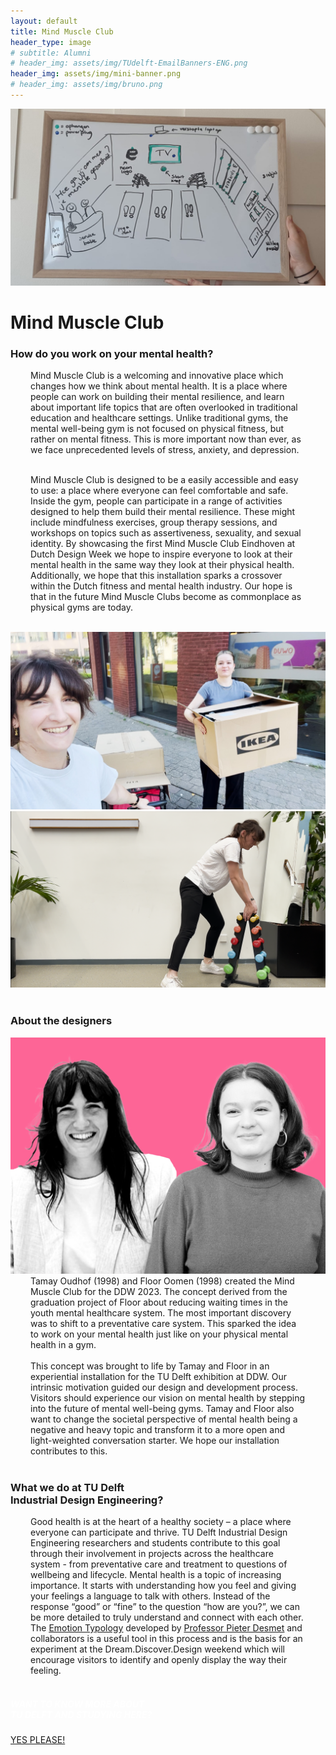 ```yaml
---
layout: default
title: Mind Muscle Club
header_type: image
# subtitle: Alumni
# header_img: assets/img/TUdelft-EmailBanners-ENG.png
header_img: assets/img/mini-banner.png
# header_img: assets/img/bruno.png
---
```


<!-- <img src="/assets/img/mini-banner.png" alt="Card image cap"> -->
<a href="/assets/img/07MIndMuscleClub/MIndMuscleClub001.jpg" target="_blank"><img src="/assets/img/07MIndMuscleClub/MIndMuscleClub001.jpg" alt="Card image cap"
class="main-image"></a>
<br> 


<!-- ## Title 1 -->
<div class="card muscle-card shadow">
<div class="card-body">
<h1 class="card-title text-center NeueMachina-project">Mind Muscle Club</h1>
<h3 class="text-center NeueMachina-h4">How do you work on your mental health?</h3>
  <div class="card-body text-center card-text" style="margin-left: 2rem;margin-right: 2rem;">
Mind Muscle Club is a welcoming and innovative place which changes how we think about mental health.
It is a place where people can work on building their mental resilience, and learn about important life
topics that are often overlooked in traditional education and healthcare settings. Unlike traditional gyms,
the mental well-being gym is not focused on physical fitness, but rather on mental fitness. This is more
important now than ever, as we face unprecedented levels of stress, anxiety, and depression.<br>
<br>

Mind Muscle Club is designed to be a easily accessible and easy to use: a place where everyone can feel
comfortable and safe. Inside the gym, people can participate in a range of activities designed to help
them build their mental resilience. These might include mindfulness exercises, group therapy sessions,
and workshops on topics such as assertiveness, sexuality, and sexual identity. By showcasing the first
Mind Muscle Club Eindhoven at Dutch Design Week we hope to inspire everyone to look at their mental
health in the same way they look at their physical health. Additionally, we hope that this installation sparks
a crossover within the Dutch fitness and mental health industry. Our hope is that in the future Mind Muscle
Clubs become as commonplace as physical gyms are today.
  </div>
</div>
</div>
<br>
<div class="container">
  <div class="row">
    <div class="col-sm">
      <a href="/assets/img/07MIndMuscleClub/MIndMuscleClub002.jpg" target="_blank"><img src="/assets/img/07MIndMuscleClub/MIndMuscleClub002.jpg" alt="Card image cap"></a>
    </div>
    <div class="col-sm">
      <a href="/assets/img/07MIndMuscleClub/MIndMuscleClub003.png" target="_blank"><img src="/assets/img/07MIndMuscleClub/MIndMuscleClub003.png" alt="Card image cap"></a>
    </div>
  </div>
</div>
<br>
<!-- ## Title 2 -->
<div class="card white-card shadow">
<div class="card-body">
<h3 class="card-title text-center NeueMachina-h3">About the designers</h3>
<img src="/assets/img/07MIndMuscleClub/MindMuscleClub-ProfileImage.jpg" alt="Card image cap">
  <div class="card-body text-center card-text" style="margin-left: 2rem;margin-right: 2rem;">
Tamay Oudhof (1998) and Floor Oomen (1998) created the Mind Muscle Club for the DDW 2023. The
concept derived from the graduation project of Floor about reducing waiting times in the youth mental
healthcare system. The most important discovery was to shift to a preventative care system. This sparked
the idea to work on your mental health just like on your physical mental health in a gym.<br><br>
This concept was brought to life by Tamay and Floor in an experiential installation for the TU Delft
exhibition at DDW. Our intrinsic motivation guided our design and development process. Visitors should
experience our vision on mental health by stepping into the future of mental well-being gyms. Tamay and
Floor also want to change the societal perspective of mental health being a negative and heavy topic and
transform it to a more open and light-weighted conversation starter. We hope our installation contributes
to this.
  </div>
</div>
</div>
<br>
<!-- ## Title 3   -->
<div class="card white-card shadow">
<div class="card-body">
<h3 class="card-title text-center NeueMachina-h3">What we do at TU Delft<br> Industrial Design Engineering?</h3>
  <div class="card-body text-center card-text" style="margin-left: 2rem;margin-right: 2rem;">
Good health is at the heart of a healthy society – a place where everyone can
participate and thrive. TU Delft Industrial Design Engineering researchers and students
contribute to this goal through their involvement in projects across the healthcare
system - from preventative care and treatment to questions of wellbeing and lifecycle.
Mental health is a topic of increasing importance. It starts with understanding how you
feel and giving your feelings a language to talk with others. Instead of the response
“good” or “fine” to the question “how are you?”, we can be more detailed to truly
understand and connect with each other. The 
<a href="https://www.tudelft.nl/2022/io/december/ide-researchers-launch-open-source-online-emotion-typology" target="_blank"><u>Emotion Typology</u></a>
 developed by 
<a href="https://www.tudelft.nl/en/ide/about-ide/people/desmet-pma/" target="_blank"><u>Professor Pieter Desmet</u></a>
 and collaborators is a useful tool in this process and is the basis for an
experiment at the Dream.Discover.Design weekend which will encourage visitors to
identify and openly display the way their feeling.
  </div>
</div>
</div>
<br>
<div class="card text-center  blue-card shadow">
  <div class="card-body">
    <h5 class="card-title NeueMachina-h4" style="color:white;">WANT TO KNOW MORE ABOUT <br>TU DELFT AND STUDYING HERE?</h5>
    <a href="https://www.tudelft.nl/en/education/practical-matters/studying-at-tu-delft" class="btn btn-primary NeueMachina">YES PLEASE!</a>
  </div>
</div>